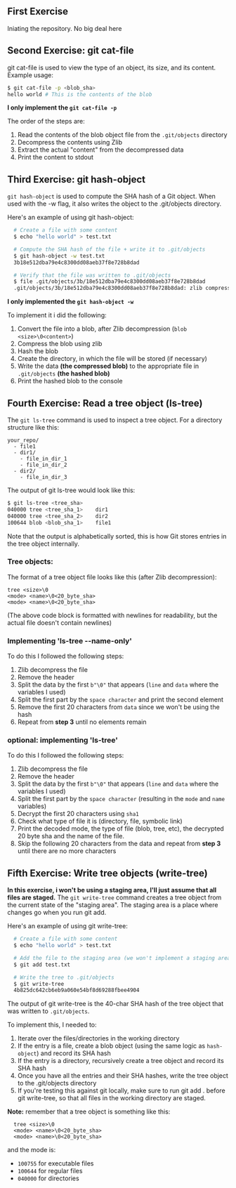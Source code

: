 ## First Exercise
Iniating the repository. No big deal here

## Second Exercise: git cat-file
git cat-file is used to view the type of an object, its size, and its content. Example usage:

```sh  
$ git cat-file -p <blob_sha>
hello world # This is the contents of the blob
```

**I only implement the `git cat-file -p`**

The order of the steps are:
1. Read the contents of the blob object file from the `.git/objects` directory
2. Decompress the contents using Zlib
3. Extract the actual "content" from the decompressed data
4. Print the content to stdout


## Third Exercise: git hash-object

`git hash-object` is used to compute the SHA hash of a Git object. When used with the -w flag, it also writes the object to the .git/objects directory.

Here's an example of using git hash-object:
```sh
  # Create a file with some content
  $ echo "hello world" > test.txt

  # Compute the SHA hash of the file + write it to .git/objects
  $ git hash-object -w test.txt
  3b18e512dba79e4c8300dd08aeb37f8e728b8dad

  # Verify that the file was written to .git/objects
  $ file .git/objects/3b/18e512dba79e4c8300dd08aeb37f8e728b8dad
  .git/objects/3b/18e512dba79e4c8300dd08aeb37f8e728b8dad: zlib compressed data
```

**I only implemented the `git hash-object -w`**

To implement it i did the following:
1. Convert the file into a blob, after Zlib decompression (`blob <size>\0<content>`)
2. Compress the blob using zlib
3. Hash the blob
4. Create the directory, in which the file will be stored (if necessary)
4. Write the data **(the compressed blob)** to the appropriate file in `.git/objects` **(the hashed blob)**
5. Print the hashed blob to the console

## Fourth Exercise: Read a tree object (ls-tree)

The `git ls-tree` command is used to inspect a tree object.
For a directory structure like this:
```
your_repo/
  - file1
  - dir1/
    - file_in_dir_1
    - file_in_dir_2
  - dir2/
    - file_in_dir_3
```
The output of git ls-tree would look like this:

```sh
$ git ls-tree <tree_sha>
040000 tree <tree_sha_1>    dir1
040000 tree <tree_sha_2>    dir2
100644 blob <blob_sha_1>    file1
```
Note that the output is alphabetically sorted, this is how Git stores entries in the tree object internally.

### Tree objects:

The format of a tree object file looks like this (after Zlib decompression):
```
tree <size>\0
<mode> <name>\0<20_byte_sha>
<mode> <name>\0<20_byte_sha>
```
(The above code block is formatted with newlines for readability, but the actual file doesn't contain newlines)

### Implementing 'ls-tree --name-only'
To do this I followed the following steps:
1. Zlib decompress the file
2. Remove the header 
3. Split the data by the first `b"\0"` that appears (`line` and `data` where the variables I used)
4. Split the first part by the `space character` and print the second element 
5. Remove the first 20 characters from `data` since we won't be using the hash
6. Repeat from **step 3** until no elements remain

### optional: implementing 'ls-tree'
To do this I followed the following steps:
1. Zlib decompress the file
2. Remove the header 
3. Split the data by the first `b"\0"` that appears (`line` and `data` where the variables I used)
4. Split the first part by the `space character` (resulting in the `mode` and `name` variables)
5. Decrypt the first 20 characters using `sha1` 
6. Check what type of file it is (directory, file, symbolic link)
7. Print the decoded mode, the type of file (blob, tree, etc), the decrypted 20 byte sha and the name of the file.
8. Skip the following 20 characters from the data and repeat from **step 3** until there are no more characters


## Fifth Exercise: Write tree objects (write-tree)
**In this exercise, i won't be using a staging area, I'll just assume that all files are staged.**
The `git write-tree` command creates a tree object from the current state of the "staging area". The staging area is a place where changes go when you run git add.

Here's an example of using git write-tree:
```sh
  # Create a file with some content
  $ echo "hello world" > test.txt

  # Add the file to the staging area (we won't implement a staging area in this challenge)
  $ git add test.txt

  # Write the tree to .git/objects
  $ git write-tree
  4b825dc642cb6eb9a060e54bf8d69288fbee4904
```
The output of git write-tree is the 40-char SHA hash of the tree object that was written to `.git/objects`.

To implement this, I needed to:
1. Iterate over the files/directories in the working directory
2. If the entry is a file, create a blob object (using the same logic as `hash-object`) and record its SHA hash
3. If the entry is a directory, recursively create a tree object and record its SHA hash
4. Once you have all the entries and their SHA hashes, write the tree object to the .git/objects directory
5. If you're testing this against git locally, make sure to run git add . before git write-tree, so that all files in the working directory are staged.

**Note:** remember that a tree object is something like this:
```
  tree <size>\0
  <mode> <name>\0<20_byte_sha>
  <mode> <name>\0<20_byte_sha>
```
and the mode is:
- `100755` for executable files
- `100644` for regular files
- `040000` for directories


